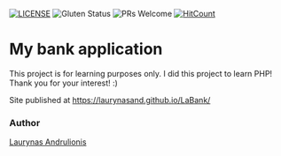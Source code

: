 [![LICENSE](https://img.shields.io/badge/license-MIT-blue.svg?style=flat-square)](https://github.com/LaurynasAnd/HTML5-website-template/blob/master/LICENSE.md)
![Gluten Status](https://img.shields.io/badge/Gluten-Free-green.svg)
![PRs Welcome](https://img.shields.io/badge/PRs-welcome-brightgreen.svg)
[![HitCount](http://hits.dwyl.com/LaurynasAnd/LaBank.svg)](http://hits.dwyl.com/Lauryna/Training-website)

# My bank application


This project is for learning purposes only. I did this project to learn PHP! Thank you for your interest! :)

Site published at https://laurynasand.github.io/LaBank/

### Author
[Laurynas Andrulionis](https://github.com/LaurynasAnd)